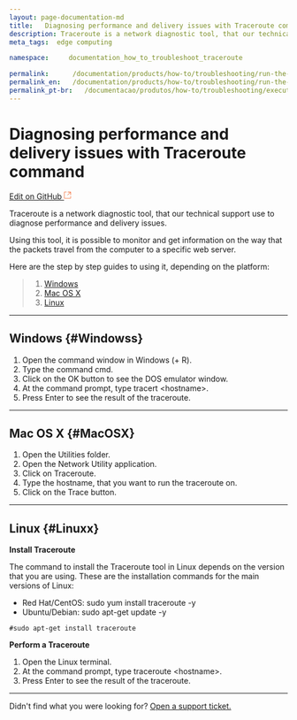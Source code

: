 ```yaml
---
layout: page-documentation-md
title:   Diagnosing performance and delivery issues with Traceroute command
description: Traceroute is a network diagnostic tool, that our technical support use to diagnose performance and delivery issues.
meta_tags:  edge computing

namespace:     documentation_how_to_troubleshoot_traceroute

permalink:      /documentation/products/how-to/troubleshooting/run-the-traceroute-command/
permalink_en:   /documentation/products/how-to/troubleshooting/run-the-traceroute-command/
permalink_pt-br:   /documentacao/produtos/how-to/troubleshooting/executar-o-comando-traceroute/
---
```

# Diagnosing performance and delivery issues with Traceroute command      

[Edit on GitHub <svg width="14" height="14" xmlns="http://www.w3.org/2000/svg"><g fill="none" stroke="#F3652B"><path d="M4.81.71H.672v11.43H12.1V8.001" stroke-width=".8"/><path d="M6.87.786h5.155V5.94M6.31 6.5L12.026.786"/></g></svg>](https://github.com/aziontech/docs_en/edit/master/how-to/troubleshooting/run-the-traceroute-command/2021-01-14-index.md)

Traceroute is a network diagnostic tool, that our technical support use to diagnose performance and delivery issues.

Using this tool, it is possible to monitor and get information on the way that the packets travel from the computer to a specific web server.

Here are the step by step guides to using it, depending on the platform:

> 1. [Windows](#Windowss)
> 2. [Mac OS X](#MacOSX)
> 3. [Linux](#Linuxx)

---

## Windows {#Windowss}

1. Open the command window in Windows (+ R).
2. Type the command cmd.
3. Click on the OK button to see the DOS emulator window.
4. At the command prompt, type tracert &lt;hostname&gt;.
5. Press Enter to see the result of the traceroute.

---

## Mac OS X {#MacOSX}

1. Open the Utilities folder.
2. Open the Network Utility application.
3. Click on Traceroute.
4. Type the hostname, that you want to run the traceroute on.
5. Click on the Trace button.

---

## Linux {#Linuxx}

**Install Traceroute**

The command to install the Traceroute tool in Linux depends on the version that you are using. These are the installation commands for the main versions of Linux:

* Red Hat/CentOS: sudo yum install traceroute -y
* Ubuntu/Debian: sudo apt-get update -y

~~~
#sudo apt-get install traceroute
~~~

**Perform a Traceroute**

1. Open the Linux terminal.
2. At the command prompt, type traceroute &lt;hostname&gt;.
3. Press Enter to see the result of the traceroute.

---

Didn't find what you were looking for? [Open a support ticket.](https://tickets.azion.com/)     
